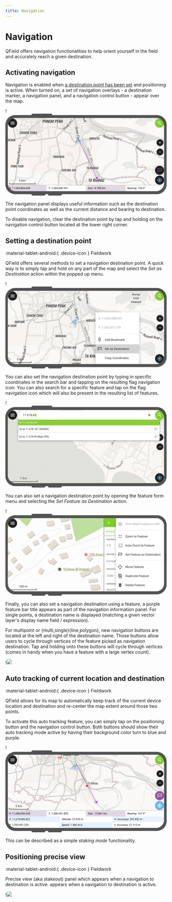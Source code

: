 ```yaml
---
title: Navigation
---
```


# Navigation

QField offers navigation functionalities to help orient yourself in the field and accurately reach a given destination.

## Activating navigation 

Navigation is enabled when [a destination point has been set](#setting-a-destination-point) and positioning is active. When turned on, a set of navigation overlays - a destination marker, a navigation panel, and a navigation control button - appear over the map.

!![](../assets/images/navigation.png)

The navigation panel displays useful information such as the destination point coordinates as well as the current distance and bearing to destination.

To disable navigation, clear the destination point by tap and holding on the navigation control button located at the lower right corner.

## Setting a destination point
:material-tablet-android:{ .device-icon } Fieldwork

QField offers several methods to set a navigation destination point. A quick way is to simply tap and hold on any part of the map and select the *Set as Destination* action within the popped up menu.

!![](../assets/images/navigation-add-from-touch.png)

You can also set the navigation destination point by typing in specific coordinates in the search bar and tapping on the resulting flag navigation icon. You can also search for a specific feature and tap on the flag navigation icon which will also be present in the resulting list of features.

!![](../assets/images/navigation-search-bar.png)

You can also set a navigation destination point by opening the feature form menu and selecting the *Set Feature as Destination* action.

!![](../assets/images/navigation-destination-feature-form.png)

Finally, you can also set a navigation destination using a feature, a purple feature bar title appears as part of the navigation information panel. For single points, a destination name is displayed (matching a given vector layer's display name field / expression).

For multipoint or {multi,single}{line,polygon}, new navigation buttons are located at the left and right of the destination name. Those buttons allow users to cycle through vertices of the feature picked as navigation destination. Tap and holding onto these buttons will cycle through vertices (comes in handy when you have a feature with a large vertex count).

!![](../assets/images/navigation-polygon.webp)

## Auto tracking of current location and destination
:material-tablet-android:{ .device-icon } Fieldwork

QField allows for its map to automatically keep track of the current device location and destination and re-center the map extent around those two points.

To activate this auto tracking feature, you can simply tap on the positioning button and the navigation control button. Both buttons should show their auto tracking mode active by having their background color turn to blue and purple.

!![](../assets/images/navigation-auto-tracking.png)

This can be described as a simple *staking mode* functionality.

## Positioning precise view
:material-tablet-android:{ .device-icon } Fieldwork

Precise view (aka stakeout) panel which appears when a navigation to destination is active. appears when a navigation to destination is active.

!![](../assets/images/navigation-precise-view.webp)
